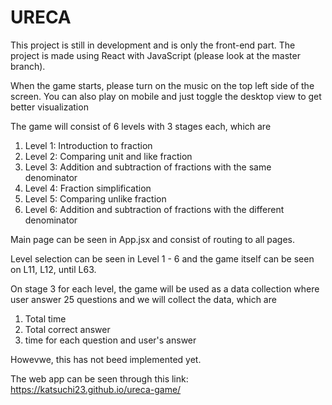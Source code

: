 # URECA

This project is still in development and is only the front-end part.
The project is made using React with JavaScript (please look at the master branch).

When the game starts, please turn on the music on the top left side of the screen.
You can also play on mobile and just toggle the desktop view to get better visualization

The game will consist of 6 levels with 3 stages each, which are
1. Level 1: Introduction to fraction
2. Level 2: Comparing unit and like fraction
3. Level 3: Addition and subtraction of fractions with the same denominator
4. Level 4: Fraction simplification
5. Level 5: Comparing unlike fraction
6. Level 6: Addition and subtraction of fractions with the different denominator

Main page can be seen in App.jsx and consist of routing to all pages.

Level selection can be seen in Level 1 - 6 and the game itself can be seen on L11, L12, until L63.

On stage 3 for each level, the game will be used as a data collection where user answer 25 questions and we will collect the data, which are
1. Total time
2. Total correct answer
3. time for each question and user's answer

Howevwe, this has not beed implemented yet.

The web app can be seen through this link:
https://katsuchi23.github.io/ureca-game/
